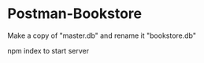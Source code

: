 # Postman-Bookstore

Make a copy of "master.db" and rename it "bookstore.db"

npm index to start server